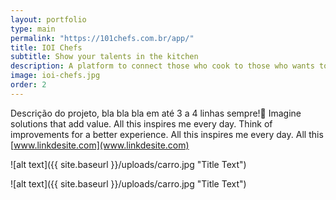 ```yaml
---
layout: portfolio
type: main
permalink: "https://101chefs.com.br/app/"
title: IOI Chefs
subtitle: Show your talents in the kitchen
description: A platform to connect those who cook to those who wants to eat well. Cook that cake, pie, cookies, the secret recipe of your family, or your healthy meal and earn money by selling to those who do not want to spend money eating in restaurants. It is easy and practical and you can also help your neighbors.
image: ioi-chefs.jpg
order: 2
---
```


Descrição do projeto, bla bla bla em até 3 a 4 linhas sempre! Imagine solutions that add value. All this inspires me every day. Think of improvements for a better experience. All this inspires me every day. All this [www.linkdesite.com](www.linkdesite.com)

![alt text]({{ site.baseurl }}/uploads/carro.jpg "Title Text")

![alt text]({{ site.baseurl }}/uploads/carro.jpg "Title Text")
